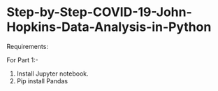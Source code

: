 # Step-by-Step-COVID-19-John-Hopkins-Data-Analysis-in-Python

Requirements:

For Part 1:-

1) Install Jupyter notebook.
2) Pip install Pandas


